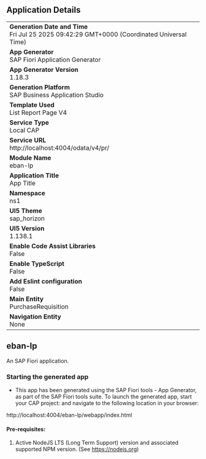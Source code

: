 ## Application Details
|               |
| ------------- |
|**Generation Date and Time**<br>Fri Jul 25 2025 09:42:29 GMT+0000 (Coordinated Universal Time)|
|**App Generator**<br>SAP Fiori Application Generator|
|**App Generator Version**<br>1.18.3|
|**Generation Platform**<br>SAP Business Application Studio|
|**Template Used**<br>List Report Page V4|
|**Service Type**<br>Local CAP|
|**Service URL**<br>http://localhost:4004/odata/v4/pr/|
|**Module Name**<br>eban-lp|
|**Application Title**<br>App Title|
|**Namespace**<br>ns1|
|**UI5 Theme**<br>sap_horizon|
|**UI5 Version**<br>1.138.1|
|**Enable Code Assist Libraries**<br>False|
|**Enable TypeScript**<br>False|
|**Add Eslint configuration**<br>False|
|**Main Entity**<br>PurchaseRequisition|
|**Navigation Entity**<br>None|

## eban-lp

An SAP Fiori application.

### Starting the generated app

-   This app has been generated using the SAP Fiori tools - App Generator, as part of the SAP Fiori tools suite.  To launch the generated app, start your CAP project:  and navigate to the following location in your browser:

http://localhost:4004/eban-lp/webapp/index.html

#### Pre-requisites:

1. Active NodeJS LTS (Long Term Support) version and associated supported NPM version.  (See https://nodejs.org)


